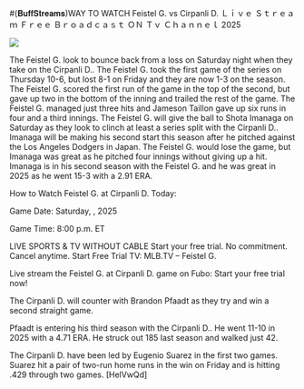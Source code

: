 #(𝐁𝐮𝐟𝐟𝐒𝐭𝐫𝐞𝐚𝐦𝐬)WAY TO WATCH Feistel G. vs Cirpanli D. Ｌｉｖｅ Ｓｔｒｅａｍ Ｆｒｅｅ Ｂｒｏａｄｃａｓｔ ＯＮ Ｔｖ Ｃｈａｎｎｅｌ  2025  
  
  
[![](https://i.imgur.com/qSNzIqt.png)](https://movie.rssnews.media/XWgisohwj.php)  
  
The Feistel G. look to bounce back from a loss on Saturday night when they take on the Cirpanli D.. The Feistel G. took the first game of the series on Thursday 10-6, but lost 8-1 on Friday and they are now 1-3 on the season. The Feistel G. scored the first run of the game in the top of the second, but gave up two in the bottom of the inning and trailed the rest of the game. The Feistel G. managed just three hits and Jameson Taillon gave up six runs in four and a third innings. The Feistel G. will give the ball to Shota Imanaga on Saturday as they look to clinch at least a series split with the Cirpanli D.. Imanaga will be making his second start this season after he pitched against the Los Angeles Dodgers in Japan. The Feistel G. would lose the game, but Imanaga was great as he pitched four innings without giving up a hit. Imanaga is in his second season with the Feistel G. and he was great in 2025 as he went 15-3 with a 2.91 ERA.

How to Watch Feistel G. at Cirpanli D. Today:

Game Date: Saturday, , 2025

Game Time: 8:00 p.m. ET

LIVE SPORTS & TV WITHOUT CABLE
Start your free trial. No commitment. Cancel anytime.
Start Free Trial
TV: MLB.TV – Feistel G.

Live stream the Feistel G. at Cirpanli D. game on Fubo: Start your free trial now!

The Cirpanli D. will counter with Brandon Pfaadt as they try and win a second straight game.

Pfaadt is entering his third season with the Cirpanli D.. He went 11-10 in 2025 with a 4.71 ERA. He struck out 185 last season and walked just 42.

The Cirpanli D. have been led by Eugenio Suarez in the first two games. Suarez hit a pair of two-run home runs in the win on Friday and is hitting .429 through two games. [HelVwQd]